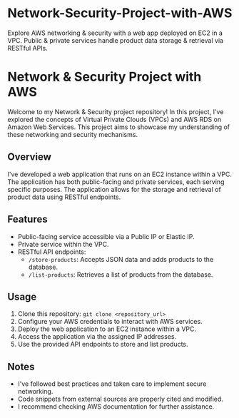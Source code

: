 # Network-Security-Project-with-AWS
Explore AWS networking &amp; security with a web app deployed on EC2 in a VPC. Public &amp; private services handle product data storage &amp; retrieval via RESTful APIs.

# Network & Security Project with AWS

Welcome to my Network & Security project repository! In this project, I've explored the concepts of Virtual Private Clouds (VPCs) and AWS RDS on Amazon Web Services. This project aims to showcase my understanding of these networking and security mechanisms.

## Overview
I've developed a web application that runs on an EC2 instance within a VPC. The application has both public-facing and private services, each serving specific purposes. The application allows for the storage and retrieval of product data using RESTful endpoints.

## Features
- Public-facing service accessible via a Public IP or Elastic IP.
- Private service within the VPC.
- RESTful API endpoints:
  - `/store-products`: Accepts JSON data and adds products to the database.
  - `/list-products`: Retrieves a list of products from the database.

## Usage
1. Clone this repository: `git clone <repository_url>`
2. Configure your AWS credentials to interact with AWS services.
3. Deploy the web application to an EC2 instance within a VPC.
4. Access the application via the assigned IP addresses.
5. Use the provided API endpoints to store and list products.

## Notes
- I've followed best practices and taken care to implement secure networking.
- Code snippets from external sources are properly cited and modified.
- I recommend checking AWS documentation for further assistance.
